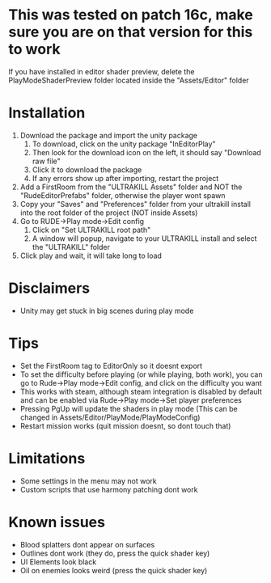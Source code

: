 # This was tested on patch 16c, make sure you are on that version for this to work
If you have installed in editor shader preview, delete the PlayModeShaderPreview folder located inside the "Assets/Editor" folder


# Installation
1. Download the package and import the unity package
	1. To download, click on the unity package "InEditorPlay"
	2. Then look for the download icon on the left, it should say "Download raw file"
	3. Click it to download the package
	4. If any errors show up after importing, restart the project
2. Add a FirstRoom from the "ULTRAKILL Assets" folder and NOT the "RudeEditorPrefabs" folder, otherwise the player wont spawn
3. Copy your "Saves" and "Preferences" folder from your ultrakill install into the root folder of the project (NOT inside Assets)
4. Go to RUDE->Play mode->Edit config
	1. Click on "Set ULTRAKILL root path"
	2. A window will popup, navigate to your ULTRAKILL install and select the "ULTRAKILL" folder
5. Click play and wait, it will take long to load

# Disclaimers
* Unity may get stuck in big scenes during play mode

# Tips
* Set the FirstRoom tag to EditorOnly so it doesnt export
* To set the difficulty before playing (or while playing, both work), you can go to Rude->Play mode->Edit config, and click on the difficulty you want
* This works with steam, although steam integration is disabled by default and can be enabled via Rude->Play mode->Set player preferences
* Pressing PgUp will update the shaders in play mode (This can be changed in Assets/Editor/PlayMode/PlayModeConfig)
* Restart mission works (quit mission doesnt, so dont touch that)

# Limitations
* Some settings in the menu may not work
* Custom scripts that use harmony patching dont work

# Known issues
* Blood splatters dont appear on surfaces
* Outlines dont work (they do, press the quick shader key)
* UI Elements look black
* Oil on enemies looks weird (press the quick shader key)